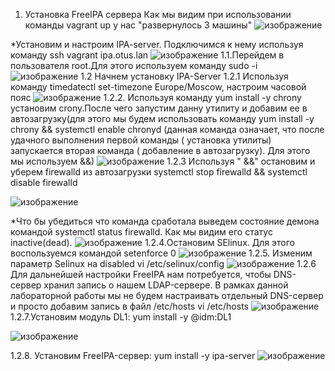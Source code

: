 1) Установка FreeIPA сервера
Как мы видим при использовании команды vagrant up у нас "развернулось 3 машины"
![изображение](https://github.com/AlexanderSerg-jun/hw_ldap/assets/85576634/7e3a7692-a882-44a3-ac01-403b8363c809)

*Установим и настроим IPA-server. Подключимся к нему используя команду  ssh vagrant ipa.otus.lan
![изображение](https://github.com/AlexanderSerg-jun/hw_ldap/assets/85576634/9366f9f4-ec08-48dc-ba6a-a0defc5d5e53)
1.1.Перейдем в пользователя root.Для этого используем команду sudo -i
![изображение](https://github.com/AlexanderSerg-jun/hw_ldap/assets/85576634/f77ed69d-f12a-4587-a8ee-2f6837c60e9a)
1.2 Начнем установку IPA-Server
1.2.1 Используя команду timedatectl set-timezone Europe/Moscow, настроим часовой пояс
![изображение](https://github.com/AlexanderSerg-jun/hw_ldap/assets/85576634/6b9f76c8-e360-4f6e-b5b3-0f9211f9964d)
1.2.2. Используя команду yum install -y chrony установим crony.После чего запустим данну утилиту и добавим ее в автозагрузку(для этого мы будем использовать команду yum install -y chrony && systemctl enable chronyd (данная команда означает, что после удачного выполнения первой команды ( установка утилиты) запускается вторая команда ( добавление в автозагрузку). Для этого мы используем &&)
![изображение](https://github.com/AlexanderSerg-jun/hw_ldap/assets/85576634/ba137a97-7523-4fc3-a1bc-09e4de08a20b)
1.2.3 Используя " &&"  остановим и уберем firewalld из автозагрузки systemctl stop firewalld && systemctl disable firewalld

![изображение](https://github.com/AlexanderSerg-jun/hw_ldap/assets/85576634/89515d8c-31aa-4727-8ec9-d819bb256792)

*Что бы убедиться что команда сработала выведем состояние демона командой systemctl status firewalld. Как мы видим его статус inactive(dead).
![изображение](https://github.com/AlexanderSerg-jun/hw_ldap/assets/85576634/59323382-6bea-4252-8bae-1beb5f66999e)
1.2.4.Остановим SElinux. Для этого воспользуемся командой setenforce 0
![изображение](https://github.com/AlexanderSerg-jun/hw_ldap/assets/85576634/799085c5-9cdb-4d94-813d-3f78c9d979a6)
1.2.5. Изменим параметр Selinux на disabled vi /etc/selinux/config
![изображение](https://github.com/AlexanderSerg-jun/hw_ldap/assets/85576634/794e0847-6a2d-45cc-9361-23d21a1cf910)
1.2.6 Для дальнейшей настройки FreeIPA нам потребуется, чтобы DNS-сервер хранил запись о нашем LDAP-сервере. В рамках данной лабораторной работы мы не будем настраивать отдельный DNS-сервер и просто добавим запись в файл /etc/hosts
vi /etc/hosts
![изображение](https://github.com/AlexanderSerg-jun/hw_ldap/assets/85576634/c200f765-7915-47f4-832a-232900e557b0)
1.2.7.Установим модуль DL1: yum install -y @idm:DL1

![изображение](https://github.com/AlexanderSerg-jun/hw_ldap/assets/85576634/19e94050-02cc-43f2-9e6a-2171398a7432)

1.2.8. Установим FreeIPA-сервер: yum install -y ipa-server
![изображение](https://github.com/AlexanderSerg-jun/hw_ldap/assets/85576634/2577074a-fcf7-4e95-9da8-2090faefd4c3)



